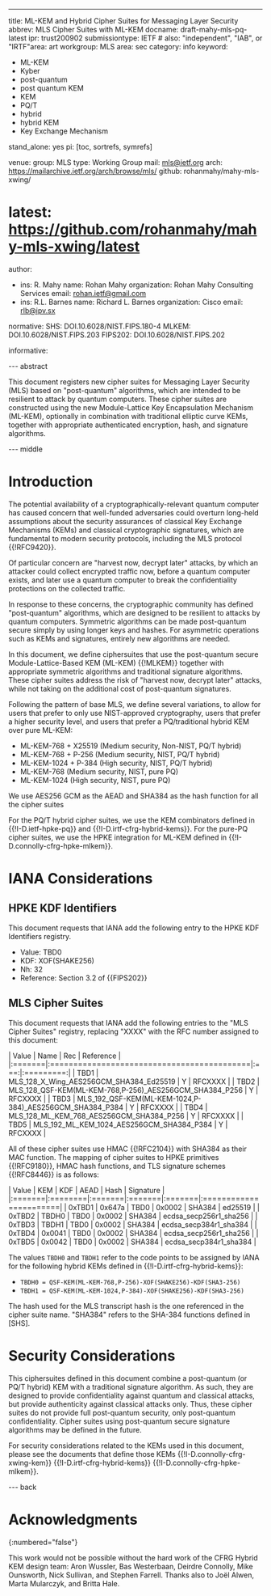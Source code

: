 ---
title: ML-KEM and Hybrid Cipher Suites for Messaging Layer Security
abbrev: MLS Cipher Suites with ML-KEM
docname: draft-mahy-mls-pq-latest
ipr: trust200902
submissiontype: IETF  # also: "independent", "IAB", or "IRTF"area: art
workgroup: MLS
area: sec
category: info
keyword:
 - ML-KEM
 - Kyber
 - post-quantum
 - post quantum KEM
 - KEM
 - PQ/T
 - hybrid
 - hybrid KEM
 - Key Exchange Mechanism

stand_alone: yes
pi: [toc, sortrefs, symrefs]

venue:
  group: MLS
  type: Working Group
  mail: mls@ietf.org
  arch: https://mailarchive.ietf.org/arch/browse/mls/
  github: rohanmahy/mahy-mls-xwing/
#  latest: https://github.com/rohanmahy/mahy-mls-xwing/latest

author:
 -  ins: R. Mahy
    name: Rohan Mahy
    organization: Rohan Mahy Consulting Services
    email: rohan.ietf@gmail.com
 -  ins: R.L. Barnes
    name: Richard L. Barnes
    organization: Cisco
    email: rlb@ipv.sx


normative:
  SHS: DOI.10.6028/NIST.FIPS.180-4
  MLKEM: DOI.10.6028/NIST.FIPS.203
  FIPS202: DOI.10.6028/NIST.FIPS.202

informative:

--- abstract

This document registers new cipher suites for Messaging Layer Security (MLS) based on "post-quantum" algorithms, which are intended to be resilient to attack by quantum computers.
These cipher suites are constructed using the new Module-Lattice Key Encapsulation Mechanism (ML-KEM), optionally in combination with traditional elliptic curve KEMs, together with appropriate authenticated encryption, hash, and signature algorithms.

--- middle

# Introduction

The potential availability of a cryptographically-relevant quantum computer has caused concern that well-funded adversaries could overturn long-held assumptions about the security assurances of classical Key Exchange Mechanisms (KEMs) and classical cryptographic signatures, which are fundamental to modern security protocols, including the MLS protocol {{!RFC9420}}.

Of particular concern are "harvest now, decrypt later" attacks, by which an attacker could collect encrypted traffic now, before a quantum computer exists, and later use a quantum computer to break the confidentiality protections on the collected traffic.

In response to these concerns, the cryptographic community has defined "post-quantum" algorithms, which are designed to be resilient to attacks by quantum computers.
Symmetric algorithms can be made post-quantum secure simply by using longer keys and hashes.
For asymmetric operations such as KEMs and signatures, entirely new algorithms are needed.

In this document, we define ciphersuites that use the post-quantum secure Module-Lattice-Based KEM (ML-KEM) {{!MLKEM}} together with appropriate symmetric algorithms and traditional signature algorithms.  These cipher suites address the risk of "harvest now, decrypt later" attacks, while not taking on the additional cost of post-quantum signatures.

Following the pattern of base MLS, we define several variations, to allow for users that prefer to only use NIST-approved cryptography, users that prefer a higher security level, and users that prefer a PQ/traditional hybrid KEM over pure ML-KEM:

* ML-KEM-768 + X25519 (Medium security, Non-NIST, PQ/T hybrid)
* ML-KEM-768 + P-256 (Medium security, NIST, PQ/T hybrid)
* ML-KEM-1024 + P-384 (High security, NIST, PQ/T hybrid)
* ML-KEM-768 (Medium security, NIST, pure PQ)
* ML-KEM-1024 (High security, NIST, pure PQ)

We use AES256 GCM as the AEAD and SHA384 as the hash function for all the cipher suites

For the PQ/T hybrid cipher suites, we use the KEM combinators defined in  {{!I-D.ietf-hpke-pq}} and {{!I-D.irtf-cfrg-hybrid-kems}}.  For the pure-PQ cipher suites, we use the HPKE integration for ML-KEM defined in
{{!I-D.connolly-cfrg-hpke-mlkem}}.

# IANA Considerations

## HPKE KDF Identifiers

This document requests that IANA add the following entry to the HPKE KDF Identifiers registry.

- Value: TBD0
- KDF: XOF(SHAKE256)
- Nh: 32
- Reference: Section 3.2 of {{FIPS202}}

## MLS Cipher Suites

This document requests that IANA add the following entries to the "MLS Cipher Suites" registry, replacing "XXXX" with the RFC number assigned to this document:

| Value  | Name                                       | Rec | Reference |
|:=======|:===========================================|:===:|:=========:|
| TBD1 | MLS_128_X_Wing_AES256GCM_SHA384_Ed25519    |  Y  | RFCXXXX |
| TBD2 | MLS_128_QSF-KEM(ML-KEM-768,P-256)_AES256GCM_SHA384_P256      |  Y  | RFCXXXX |
| TBD3 | MLS_192_QSF-KEM(ML-KEM-1024,P-384)_AES256GCM_SHA384_P384     |  Y  | RFCXXXX |
| TBD4 | MLS_128_ML_KEM_768_AES256GCM_SHA384_P256   |  Y  | RFCXXXX |
| TBD5 | MLS_192_ML_KEM_1024_AES256GCM_SHA384_P384  |  Y  | RFCXXXX |

All of these cipher suites use HMAC {{!RFC2104}} with SHA384 as their MAC function.
The mapping of cipher suites to HPKE primitives {{!RFC9180}}, HMAC hash functions, and TLS signature schemes {{!RFC8446}} is as follows:

| Value  | KEM     | KDF    | AEAD   | Hash   | Signature              |
|:=======|:========|:=======|:=======|:=======|:=======================|
| 0xTBD1 | 0x647a  | TBD0   | 0x0002 | SHA384 | ed25519                |
| 0xTBD2 | TBDH0   | TBD0   | 0x0002 | SHA384 | ecdsa_secp256r1_sha256 |
| 0xTBD3 | TBDH1   | TBD0   | 0x0002 | SHA384 | ecdsa_secp384r1_sha384 |
| 0xTBD4 | 0x0041  | TBD0   | 0x0002 | SHA384 | ecdsa_secp256r1_sha256 |
| 0xTBD5 | 0x0042  | TBD0   | 0x0002 | SHA384 | ecdsa_secp384r1_sha384 |

The values `TBDH0` and `TBDH1` refer to the code points to be assigned by IANA for the following hybrid KEMs defined in {{!I-D.irtf-cfrg-hybrid-kems}}:

* `TBDH0 = QSF-KEM(ML-KEM-768,P-256)-XOF(SHAKE256)-KDF(SHA3-256)`
* `TBDH1 = QSF-KEM(ML-KEM-1024,P-384)-XOF(SHAKE256)-KDF(SHA3-256)`

The hash used for the MLS transcript hash is the one referenced in the cipher suite name. "SHA384" refers to the SHA-384 functions defined in [SHS].

# Security Considerations

This ciphersuites defined in this document combine a post-quantum (or PQ/T hybrid) KEM with a traditional signature algorithm. As such, they are designed to provide confidentiality against quantum and classical attacks, but provide authenticity against classical attacks only.  Thus, these cipher suites do not provide full post-quantum security, only post-quantum confidentiality.
Cipher suites using post-quantum secure signature algorithms may be defined in the future.

For security considerations related to the KEMs used in this document, please see the documents that define those KEMs {{!I-D.connolly-cfrg-xwing-kem}} {{!I-D.irtf-cfrg-hybrid-kems}} {{!I-D.connolly-cfrg-hpke-mlkem}}.

--- back

# Acknowledgments
{:numbered="false"}

This work would not be possible without the hard work of the CFRG Hybrid KEM design team: Aron Wussler, Bas Westerbaan, Deirdre Connolly, Mike Ounsworth, Nick Sullivan, and Stephen Farrell.
Thanks also to Joël Alwen, Marta Mularczyk, and Britta Hale.
